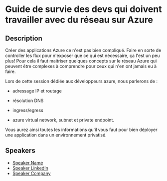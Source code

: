 # Guide de survie des devs qui doivent travailler avec du réseau sur Azure

## Description

Créer des applications Azure ce n'est pas bien compliqué. Faire en sorte de controller les flux pour n'exposer que ce qui est nécessaire, ça l'est un peu plus! Pour cela il faut maitriser quelques concepts sur le réseau Azure qui peuvent être complexes à comprendre pour ceux qui n'en ont jamais eu à faire. 

Lors de cette session dédiée aux développeurs azure, nous parlerons de : 
* adressage IP et routage
* résolution DNS
* ingress/egress
* azure virtual network, subnet et private endpoint. 

Vous aurez ainsi toutes les informations qu'il vous faut pour bien déployer une application dans un environnement privatisé.

## Speakers

- [Speaker Name](https://x.com/speaker_x_handle)
- [Speaker LinkedIn](https://linkedin.com/in/speaker_linkedin_handle)
- [Speaker Company](https://speaker_company_url)
